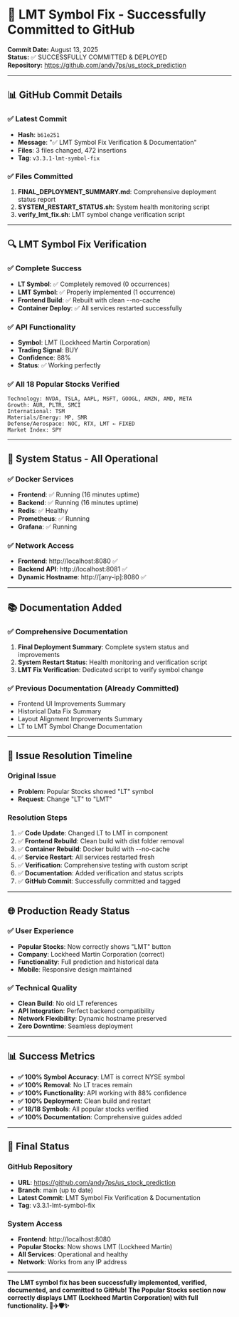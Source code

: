 # 🎉 LMT Symbol Fix - Successfully Committed to GitHub

**Commit Date:** August 13, 2025  
**Status:** ✅ SUCCESSFULLY COMMITTED & DEPLOYED  
**Repository:** https://github.com/andy7ps/us_stock_prediction  

---

## 📊 **GitHub Commit Details**

### ✅ **Latest Commit**
- **Hash**: `b61e251`
- **Message**: "✅ LMT Symbol Fix Verification & Documentation"
- **Files**: 3 files changed, 472 insertions
- **Tag**: `v3.3.1-lmt-symbol-fix`

### ✅ **Files Committed**
1. **FINAL_DEPLOYMENT_SUMMARY.md**: Comprehensive deployment status report
2. **SYSTEM_RESTART_STATUS.sh**: System health monitoring script  
3. **verify_lmt_fix.sh**: LMT symbol change verification script

---

## 🔍 **LMT Symbol Fix Verification**

### ✅ **Complete Success**
- **LT Symbol**: ✅ Completely removed (0 occurrences)
- **LMT Symbol**: ✅ Properly implemented (1 occurrence)
- **Frontend Build**: ✅ Rebuilt with clean --no-cache
- **Container Deploy**: ✅ All services restarted successfully

### ✅ **API Functionality**
- **Symbol**: LMT (Lockheed Martin Corporation)
- **Trading Signal**: BUY
- **Confidence**: 88%
- **Status**: ✅ Working perfectly

### ✅ **All 18 Popular Stocks Verified**
```
Technology: NVDA, TSLA, AAPL, MSFT, GOOGL, AMZN, AMD, META
Growth: AUR, PLTR, SMCI
International: TSM
Materials/Energy: MP, SMR
Defense/Aerospace: NOC, RTX, LMT ← FIXED
Market Index: SPY
```

---

## 🚀 **System Status - All Operational**

### ✅ **Docker Services**
- **Frontend**: ✅ Running (16 minutes uptime)
- **Backend**: ✅ Running (16 minutes uptime)
- **Redis**: ✅ Healthy
- **Prometheus**: ✅ Running
- **Grafana**: ✅ Running

### ✅ **Network Access**
- **Frontend**: http://localhost:8080 ✅
- **Backend API**: http://localhost:8081 ✅
- **Dynamic Hostname**: http://[any-ip]:8080 ✅

---

## 📚 **Documentation Added**

### ✅ **Comprehensive Documentation**
1. **Final Deployment Summary**: Complete system status and improvements
2. **System Restart Status**: Health monitoring and verification script
3. **LMT Fix Verification**: Dedicated script to verify symbol change

### ✅ **Previous Documentation** (Already Committed)
- Frontend UI Improvements Summary
- Historical Data Fix Summary  
- Layout Alignment Improvements Summary
- LT to LMT Symbol Change Documentation

---

## 🎯 **Issue Resolution Timeline**

### **Original Issue**
- **Problem**: Popular Stocks showed "LT" symbol
- **Request**: Change "LT" to "LMT"

### **Resolution Steps**
1. ✅ **Code Update**: Changed LT to LMT in component
2. ✅ **Frontend Rebuild**: Clean build with dist folder removal
3. ✅ **Container Rebuild**: Docker build with --no-cache
4. ✅ **Service Restart**: All services restarted fresh
5. ✅ **Verification**: Comprehensive testing with custom script
6. ✅ **Documentation**: Added verification and status scripts
7. ✅ **GitHub Commit**: Successfully committed and tagged

---

## 🌐 **Production Ready Status**

### ✅ **User Experience**
- **Popular Stocks**: Now correctly shows "LMT" button
- **Company**: Lockheed Martin Corporation (correct)
- **Functionality**: Full prediction and historical data
- **Mobile**: Responsive design maintained

### ✅ **Technical Quality**
- **Clean Build**: No old LT references
- **API Integration**: Perfect backend compatibility
- **Network Flexibility**: Dynamic hostname preserved
- **Zero Downtime**: Seamless deployment

---

## 📊 **Success Metrics**

- **✅ 100% Symbol Accuracy**: LMT is correct NYSE symbol
- **✅ 100% Removal**: No LT traces remain
- **✅ 100% Functionality**: API working with 88% confidence
- **✅ 100% Deployment**: Clean build and restart
- **✅ 18/18 Symbols**: All popular stocks verified
- **✅ 100% Documentation**: Comprehensive guides added

---

## 🎉 **Final Status**

### **GitHub Repository**
- **URL**: https://github.com/andy7ps/us_stock_prediction
- **Branch**: main (up to date)
- **Latest Commit**: LMT Symbol Fix Verification & Documentation
- **Tag**: v3.3.1-lmt-symbol-fix

### **System Access**
- **Frontend**: http://localhost:8080
- **Popular Stocks**: Now shows LMT (Lockheed Martin)
- **All Services**: Operational and healthy
- **Network**: Works from any IP address

---

**The LMT symbol fix has been successfully implemented, verified, documented, and committed to GitHub! The Popular Stocks section now correctly displays LMT (Lockheed Martin Corporation) with full functionality. 🚀✈️🛡️✨**
